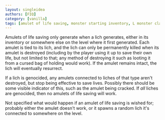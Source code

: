 ```yaml
---
layout: singleidea
authors: [FIQ]
category: [vanilla]
tags: [amulet of life saving, monster starting inventory, L monster class, genocide]
---
```

Amulets of life saving only generate when a lich generates, either in its
inventory or somewhere else on the level where it first generated. Each amulet
is tied to its lich, and the lich can only be permanently killed when its amulet
is destroyed (including by the player using it up to save their own life, but
not limited to that; any method of destroying it such as looting it from a
cursed bag of holding would work). If the amulet remains intact, the lich will
eventually resurrect.

If a lich is genocided, any amulets connected to liches of that type aren't
destroyed, but stop being effective to save lives. Possibly there should be some
visible indicator of this, such as the amulet being cracked. If *all* liches are
genocided, then no amulets of life saving will work.

Not specified what would happen if an amulet of life saving is wished for;
probably either the amulet doesn't work, or it spawns a random lich it's
connected to somewhere on the level.
